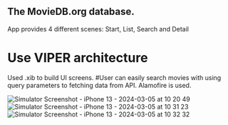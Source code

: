 ## The MovieDB.org database.
App provides 4 different scenes: Start, List, Search and Detail
# Use VIPER architecture
Used .xib to build UI screens.
#User can easily search movies with using query parameters to fetching data from API. Alamofire is used.

![Simulator Screenshot - iPhone 13 - 2024-03-05 at 10 20 49](https://github.com/BorisKly/Cinepedia24/assets/102425047/4171b3ec-60e7-430d-8275-06212799f5d3)
![Simulator Screenshot - iPhone 13 - 2024-03-05 at 10 31 23](https://github.com/BorisKly/Cinepedia24/assets/102425047/e9c3de6b-0231-4895-b26d-4576077f01cc)
![Simulator Screenshot - iPhone 13 - 2024-03-05 at 10 32 32](https://github.com/BorisKly/Cinepedia24/assets/102425047/f5aa6d0b-6aea-486d-81a9-170b692e673f)
